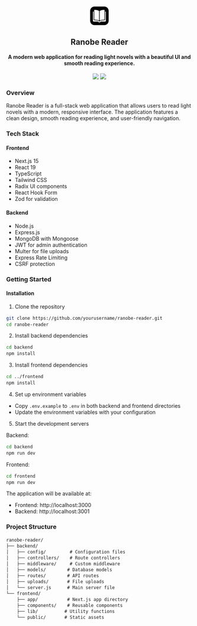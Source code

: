 <p align="center">
    <img style="width:10%;" src="./frontend/public/logo.png" />
</p>

<h2 align="center"> Ranobe Reader </h2>

<h4 align="center"> A modern web application for reading light novels with a beautiful UI and smooth reading experience.</h4>

<p align="center">
    <img src="https://img.shields.io/badge/license-MIT-blue.svg"/>
    <img src="https://img.shields.io/badge/PRs-welcome-brightgreen.svg"/>
</p>

### Overview

Ranobe Reader is a full-stack web application that allows users to read light novels with a modern, responsive interface. The application features a clean design, smooth reading experience, and user-friendly navigation.

### Tech Stack

#### Frontend

- Next.js 15
- React 19
- TypeScript
- Tailwind CSS
- Radix UI components
- React Hook Form
- Zod for validation

#### Backend

- Node.js
- Express.js
- MongoDB with Mongoose
- JWT for admin authentication
- Multer for file uploads
- Express Rate Limiting
- CSRF protection

### Getting Started

#### Installation

1. Clone the repository

```bash
git clone https://github.com/yourusername/ranobe-reader.git
cd ranobe-reader
```

2. Install backend dependencies

```bash
cd backend
npm install
```

3. Install frontend dependencies

```bash
cd ../frontend
npm install
```

4. Set up environment variables

- Copy `.env.example` to `.env` in both backend and frontend directories
- Update the environment variables with your configuration

5. Start the development servers

Backend:

```bash
cd backend
npm run dev
```

Frontend:

```bash
cd frontend
npm run dev
```

The application will be available at:

- Frontend: http://localhost:3000
- Backend: http://localhost:3001

### Project Structure

```
ranobe-reader/
├── backend/
│   ├── config/         # Configuration files
│   ├── controllers/    # Route controllers
│   ├── middleware/     # Custom middleware
│   ├── models/        # Database models
│   ├── routes/        # API routes
│   ├── uploads/       # File uploads
│   └── server.js      # Main server file
└── frontend/
    ├── app/           # Next.js app directory
    ├── components/    # Reusable components
    ├── lib/          # Utility functions
    └── public/       # Static assets
```
